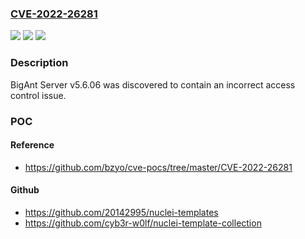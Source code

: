 ### [CVE-2022-26281](https://cve.mitre.org/cgi-bin/cvename.cgi?name=CVE-2022-26281)
![](https://img.shields.io/static/v1?label=Product&message=n%2Fa&color=blue)
![](https://img.shields.io/static/v1?label=Version&message=n%2Fa&color=blue)
![](https://img.shields.io/static/v1?label=Vulnerability&message=n%2Fa&color=brighgreen)

### Description

BigAnt Server v5.6.06 was discovered to contain an incorrect access control issue.

### POC

#### Reference
- https://github.com/bzyo/cve-pocs/tree/master/CVE-2022-26281

#### Github
- https://github.com/20142995/nuclei-templates
- https://github.com/cyb3r-w0lf/nuclei-template-collection

